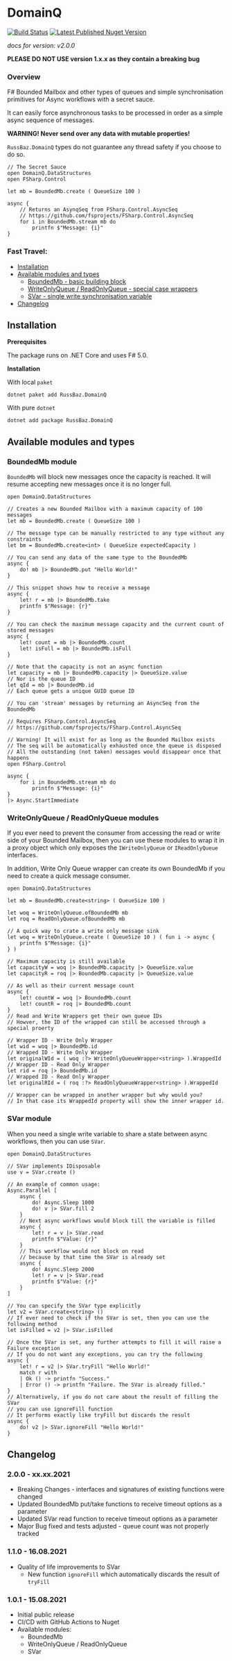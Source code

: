 # DomainQ
[![Build Status](https://img.shields.io/github/workflow/status/RussBaz/DomainQ/.NET%20Core)](https://github.com/russbaz/domainq/actions/workflows/github-actions.yml)
[![Latest Published Nuget Version](https://img.shields.io/nuget/v/RussBaz.DomainQ)](https://www.nuget.org/packages/RussBaz.DomainQ/)

*docs for version: v2.0.0*

**PLEASE DO NOT USE version 1.x.x as they contain a breaking bug**
### Overview
F# Bounded Mailbox and other types of queues and simple synchronisation primitives for Async workflows with a secret sauce.

It can easily force asynchronous tasks to be processed in order as a simple async sequence of messages.

**WARNING! Never send over any data with mutable properties!**

`RussBaz.DomainQ` types do not guarantee any thread safety if you choose to do so.
```F#
// The Secret Sauce
open DomainQ.DataStructures
open FSharp.Control

let mb = BoundedMb.create ( QueueSize 100 )

async {
    // Returns an AsynqSeq from FSharp.Control.AsyncSeq
    // https://github.com/fsprojects/FSharp.Control.AsyncSeq
    for i in BoundedMb.stream mb do
        printfn $"Message: {i}"
}
```
### Fast Travel:
* [Installation](#installation)
* [Available modules and types](#available-modules-and-types)
    * [BoundedMb - basic building block](#boundedmb-module)
    * [WriteOnlyQueue / ReadOnlyQueue - special case wrappers](#writeonlyqueue--readonlyqueue-modules)
    * [SVar - single write synchronisation variable](#svar-module)
* [Changelog](#changelog)
## Installation
**Prerequisites**

The package runs on .NET Core and uses F# 5.0.

**Installation**

With local `paket`
```
dotnet paket add RussBaz.DomainQ
```
With pure `dotnet`
```
dotnet add package RussBaz.DomainQ
```
## Available modules and types
### BoundedMb module
`BoundedMb` will block new messages once the capacity is reached. It will resume accepting new messages once it is no longer full.

```F#
open DomainQ.DataStructures

// Creates a new Bounded Mailbox with a maximum capacity of 100 messages
let mb = BoundedMb.create ( QueueSize 100 )

// The message type can be manually restricted to any type without any constraints
let bm = BoundedMb.create<int> ( QueueSize expectedCapacity )

// You can send any data of the same type to the BoundedMb
async {
    do! mb |> BoundedMb.put "Hello World!"
}

// This snippet shows how to receive a message
async {
    let! r = mb |> BoundedMb.take
    printfn $"Message: {r}"
}

// You can check the maximum message capacity and the current count of stored messages
async {
    let! count = mb |> BoundedMb.count
    let! isFull = mb |> BoundedMb.isFull
}

// Note that the capacity is not an async function
let capacity = mb |> BoundedMb.capacity |> QueueSize.value
// Nor is the queue ID
let qId = mb |> BoundedMb.id
// Each queue gets a unique GUID queue ID

// You can 'stream' messages by returning an AsyncSeq from the BoundedMb

// Requires FSharp.Control.AsyncSeq
// https://github.com/fsprojects/FSharp.Control.AsyncSeq

// Warning! It will exist for as long as the Bounded Mailbox exists
// The seq will be automatically exhausted once the queue is disposed
// All the outstanding (not taken) messages would disappear once that happens 
open FSharp.Control

async {
    for i in BoundedMb.stream mb do
        printfn $"Message: {i}"
}
|> Async.StartImmediate
```

### WriteOnlyQueue / ReadOnlyQueue modules
If you ever need to prevent the consumer from accessing the read or write side of your Bounded Mailbox, then you can use these modules to wrap it in a proxy object which only exposes the `IWriteOnlyQueue` or `IReadOnlyQueue` interfaces.

In addition, Write Only Queue wrapper can create its own BoundedMb if you need to create a quick message consumer.

```F#
open DomainQ.DataStructures

let mb = BoundedMb.create<string> ( QueueSize 100 )
       
let woq = WriteOnlyQueue.ofBoundedMb mb
let roq = ReadOnlyQueue.ofBoundedMb mb

// A quick way to crate a write only message sink
let woq = WriteOnlyQueue.create ( QueueSize 10 ) ( fun i -> async {
    printfn $"Message: {i}"
} )

// Maximum capacity is still available
let capacityW = woq |> BoundedMb.capacity |> QueueSize.value
let capacityR = roq |> BoundedMb.capacity |> QueueSize.value

// As well as their current message count
async {
    let! countW = woq |> BoundedMb.count
    let! countR = roq |> BoundedMb.count
}
// Read and Write Wrappers get their own queue IDs
// Howver, the ID of the wrapped can still be accessed through a special proerty

// Wrapper ID - Write Only Wrapper
let wid = woq |> BoundedMb.id
// Wrapped ID - Write Only Wrapper
let originalWId = ( woq :?> WriteOnlyQueueWrapper<string> ).WrappedId
// Wrapper ID - Read Only Wrapper
let rid = roq |> BoundedMb.id
// Wrapped ID - Read Only Wrapper
let originalRId = ( roq :?> ReadOnlyQueueWrapper<string> ).WrappedId

// Wrapper can be wrapped in another wrapper but why would you?
// In that case its WrappedId property will show the inner wrapper id.
```
### SVar module
When you need a single write variable to share a state between async workflows, then you can use `SVar`.
```F#
open DomainQ.DataStructures

// SVar implements IDisposable
use v = SVar.create ()

// An example of common usage:
Async.Parallel [
    async {
        do! Async.Sleep 1000
        do! v |> SVar.fill 2
    }
    // Next async workflows would block till the variable is filled 
    async {
        let! r = v |> SVar.read
        printfn $"Value: {r}"
    }
    // This workflow would not block on read
    // because by that time the SVar is already set
    async {
        do! Async.Sleep 2000
        let! r = v |> SVar.read
        printfn $"Value: {r}"
    }
]

// You can specify the SVar type explicitly
let v2 = SVar.create<string> ()
// If ever need to check if the SVar is set, then you can use the following method
let isFilled = v2 |> SVar.isFilled

// Once the SVar is set, any further attempts to fill it will raise a Failure exception
// If you do not want any exceptions, you can try the following
async {
    let! r = v2 |> SVar.tryFill "Hello World!"
    match r with
    | Ok () -> printfn "Success."
    | Error () -> printfn "Failure. The SVar is already filled."
}
// Alternatively, if you do not care about the result of filling the SVar
// you can use ignoreFill function
// It performs exactly like tryFill but discards the result
async {
    do! v2 |> SVar.ignoreFill "Hello World!"
}
```
## Changelog
### 2.0.0 - xx.xx.2021
* Breaking Changes - interfaces and signatures of existing functions were changed
* Updated BoundedMb put/take functions to receive timeout options as a parameter
* Updated SVar read function to receive timeout options as a parameter
* Major Bug fixed and tests adjusted - queue count was not properly tracked
### 1.1.0 - 16.08.2021
* Quality of life improvements to SVar
    * New function `ignoreFill` which automatically discards the result of `tryFill`
### 1.0.1 - 15.08.2021
* Initial public release
* CI/CD with GitHub Actions to Nuget
* Available modules:
    * BoundedMb
    * WriteOnlyQueue / ReadOnlyQueue
    * SVar